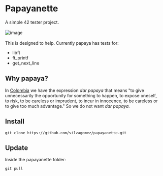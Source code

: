 # Papayanette

A simple 42 tester project.\
\
![image](https://github.com/silvagomez/papayanette/assets/38257521/41d9b587-961a-4175-9436-01ab277c7778)
\
\
This is designed to help.
Currently papaya has tests for: 
* libft
* ft_printf
* get_next_line

## Why papaya?
In [Colombia](https://www.colombia.co/) we have the expression _dar papaya_ that means "to give unnecessarily the opportunity for something to happen, to expose oneself, to risk, to be careless or imprudent, to incur in innocence, to be careless or to give too much advantage." So we do not want _dar papaya._

## Install
```
git clone https://github.com/silvagomez/papayanette.git
```
## Update
Inside the papayanette folder:
```
git pull
```
